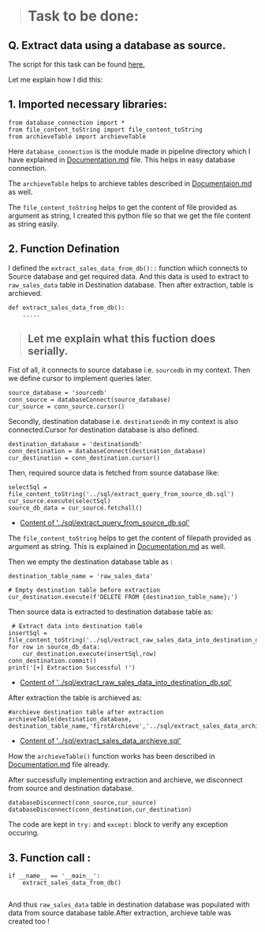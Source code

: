 > # Task to be done:
## Q. Extract data using a database as source.


The script for this task can be found [here.](https://github.com/Saphall/Leapfrog_Data-Engineering_Assignments/blob/Day3_Assignment/Week3/Day3/src/pipeline/extract_sales_data_from_db.py)

Let me explain how I did this:

## 1. Imported necessary libraries:
```
from database_connection import *
from file_content_toString import file_content_toString
from archieveTable import archieveTable
```

Here `database_connection` is the module made in pipeline directory which I have explained in [Documentation.md](https://github.com/Saphall/Leapfrog_Data-Engineering_Assignments/blob/Day3_Assignment/Week3/Day3/docs/Documentation.md) file. This helps in easy database connection.

The `archieveTable` helps to archieve tables described in [Documentaion.md](https://github.com/Saphall/Leapfrog_Data-Engineering_Assignments/blob/Day3_Assignment/Week3/Day3/docs/Documentation.md) as well.

The `file_content_toString` helps to get the content of file provided as argument as string, I created this python file so that we get the file content as string easily.

## 2. Function Defination 
I defined the `extract_sales_data_from_db()::` function which connects to Source database and get required data. And this data is used to extract to `raw_sales_data` table in Destination database. Then after extraction, table is archieved.
```
def extract_sales_data_from_db():
    .....
```
> ## Let me explain what this fuction does serially.

Fist of all, it connects to source database i.e. `sourcedb` in my context. Then we define cursor to implement queries later.
```
source_database = 'sourcedb'
conn_source = databaseConnect(source_database)
cur_source = conn_source.cursor()
```

Secondly, destination database i.e. `destinationdb` in my context is also connected.Cursor for destination database is also defined.

```
destination_database = 'destinationdb'
conn_destination = databaseConnect(destination_database)
cur_destination = conn_destination.cursor()
```
Then, required source data is fetched from source database like:
```
selectSql = file_content_toString('../sql/extract_query_from_source_db.sql')
cur_source.execute(selectSql)
source_db_data = cur_source.fetchall()
```
- [Content of '../sql/extract_query_from_source_db.sql' ](https://github.com/Saphall/Leapfrog_Data-Engineering_Assignments/blob/Day3_Assignment/Week3/Day3/src/sql/extract_query_from_source_db.sql)

The `file_content_toString` helps to get the content of filepath provided as argument as string. This is explained in [Documentation.md](https://github.com/Saphall/Leapfrog_Data-Engineering_Assignments/blob/Day3_Assignment/Week3/Day3/docs/Documentation.md) as well.


Then we empty the destination database table as :
```
destination_table_name = 'raw_sales_data'

# Empty destination table before extraction
cur_destination.execute(f'DELETE FROM {destination_table_name};')
```

Then source data is extracted to destination database table as:
```
 # Extract data into destination table
insertSql = file_content_toString('../sql/extract_raw_sales_data_into_destination_db.sql')
for row in source_db_data:
    cur_destination.execute(insertSql,row)
conn_destination.commit()
print('[+] Extraction Successful !')
```
- [Content of '../sql/extract_raw_sales_data_into_destination_db.sql' ](https://github.com/Saphall/Leapfrog_Data-Engineering_Assignments/blob/Day3_Assignment/Week3/Day3/src/sql/extract_raw_sales_data_into_destination_db.sql)


After extraction the table is archieved as:
```
#archieve destination table after extraction
archieveTable(destination_database, destination_table_name,'firstArchieve','../sql/extract_sales_data_archieve.sql')
``` 

- [Content of '../sql/extract_sales_data_archieve.sql' ](https://github.com/Saphall/Leapfrog_Data-Engineering_Assignments/blob/Day3_Assignment/Week3/Day3/src/sql/extract_sales_data_archieve.sql)

How the `archieveTable()` function works has been described in [Documentation.md](https://github.com/Saphall/Leapfrog_Data-Engineering_Assignments/blob/Day3_Assignment/Week3/Day3/docs/Documentation.md) file already.     

After successfully implementing extraction and archieve, we disconnect from source and destination database.
```
databaseDisconnect(conn_source,cur_source)
databaseDisconnect(conn_destination,cur_destination)
```

The code are kept in `try:` and `except:` block to verify any exception occuring.

## 3. Function call :
```
if __name__ == '__main__':
    extract_sales_data_from_db()
  
```
And thus `raw_sales_data` table in destination database was populated with data from source database table.After extraction, archieve table was created too !




